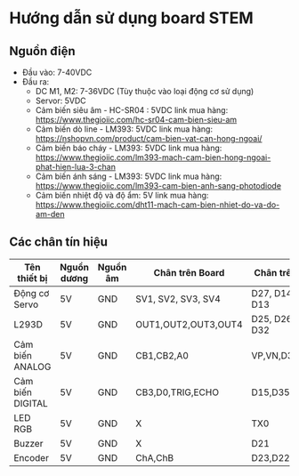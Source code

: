 # Hướng dẫn sử dụng board STEM
## Nguồn điện
- Đầu vào: 7-40VDC 
- Đầu ra: 
    + DC M1, M2: 7-36VDC (Tùy thuộc vào loại động cơ sử dụng)
    + Servor: 5VDC
    + Cảm biến siêu âm - HC-SR04 : 5VDC link mua hàng: https://www.thegioiic.com/hc-sr04-cam-bien-sieu-am
    + Cảm biến dò line - LM393: 5VDC link mua hàng: https://nshopvn.com/product/cam-bien-vat-can-hong-ngoai/
    + Cảm biến báo cháy - LM393: 5VDC link mua hàng: https://www.thegioiic.com/lm393-mach-cam-bien-hong-ngoai-phat-hien-lua-3-chan
    + Cảm biến ánh sáng - LM393: 5VDC  link mua hàng: https://www.thegioiic.com/lm393-cam-bien-anh-sang-photodiode
    + Cảm biến nhiệt độ và độ ẩm: 5V link mua hàng: https://www.thegioiic.com/dht11-mach-cam-bien-nhiet-do-va-do-am-den
## Các chân tín hiệu
|Tên thiết bị          |Nguồn dương  | Nguồn âm |  Chân trên Board  |  Chân trên ESP   |
|--------------------- |-------------|----------|-------------------|------------------|
|Động cơ Servo         |     5V      |    GND   |SV1, SV2, SV3, SV4 |D27, D14, D12, D13|       
|L293D                 |     5V      |    GND   |OUT1,OUT2,OUT3,OUT4|D25, D26, D33, D32|      
|Cảm biến ANALOG       |     5V      |    GND   |     CB1,CB2,A0    |    VP,VN,D34     |         
|Cảm biến DIGITAL      |     5V      |    GND   | CB3,D0,TRIG,ECHO  |  D15,D35,D4,D2   | 
|LED RGB               |     5V      |    GND   |         X         |       TX0        |
|Buzzer                |     5V      |    GND   |         X         |       D21        |
|Encoder               |     5V      |    GND   |      ChA,ChB      |     D23,D22      |
      